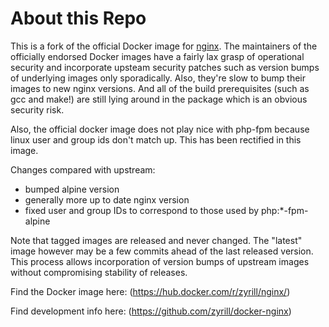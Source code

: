# About this Repo

This is a fork of the official Docker image for [nginx](https://registry.hub.docker.com/_/nginx/). The maintainers of the officially endorsed Docker images have a fairly lax grasp of operational security and incorporate upsteam security patches such as version bumps of underlying images only sporadically. Also, they're slow to bump their images to new nginx versions. And all of the build prerequisites (such as gcc and make!) are still lying around in the package which is an obvious security risk.

Also, the official docker image does not play nice with php-fpm because linux user and group ids don't match up. This has been rectified in this image.

Changes compared with upstream:
- bumped alpine version
- generally more up to date nginx version
- fixed user and group IDs to correspond to those used by php:*-fpm-alpine

Note that tagged images are released and never changed. The "latest" image however may be a few commits ahead of the last released version. This process allows incorporation of version bumps of upstream images without compromising stability of releases.

Find the Docker image here: (https://hub.docker.com/r/zyrill/nginx/)

Find development info here: (https://github.com/zyrill/docker-nginx) 
